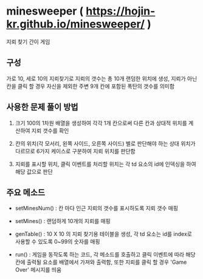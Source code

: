# minesweeper ( https://hojin-kr.github.io/minesweeper/ )
지뢰 찾기 간이 게임

## 구성  
가로 10, 세로 10의 지뢰찾기로 지뢰의 갯수는 총 10개 랜덤한 위치에 생성, 지뢰가 아닌 칸을 클릭 할 경우 자신을 제외한 주변 9개 칸에 포함된 폭탄의 갯수를 의미함

## 사용한 문제 풀이 방법
1. 크기 100의 1차원 배열을 생성하여 각각 1개 칸으로써 다른 칸과 상대적 위치를 계산하여 지뢰 갯수를 확인

2. 칸의 위치(각 모서리, 왼쪽 사이드, 오른쪽 사이드) 별로 판단해야 하는 상대 위치가 다르므로 6가지 케이스로 구분하여 지뢰 위치를 판단함

3. 지뢰를 표시할 위치, 클릭 이벤트를 처리할 위치는 각 td 요소의 id에 인덱싱을 하여 해당 값으로 판단

## 주요 메소드
- setMinesNum() : 칸 마다 인근 지뢰의 갯수를 표시하도록 지뢰 갯수 매핑

- setMines() : 랜덤하게 10개의 지뢰를 매핑

- genTable() : 10 X 10 의 지뢰 찾기용 테이블을 생성, 각 td 요소는 id를 index로 사용할 수 있도록 0~99의 숫자를 매핑

- run() : 게임을 동작도록 하는 코드, 각 메소드를 호출하고 클릭 이벤트에 따라 해당 칸에 출력될 요소를 배열에서 가져와 출력함, 또한 지뢰를 클릭 할 경우 'Game Over' 메시지를 띄움
